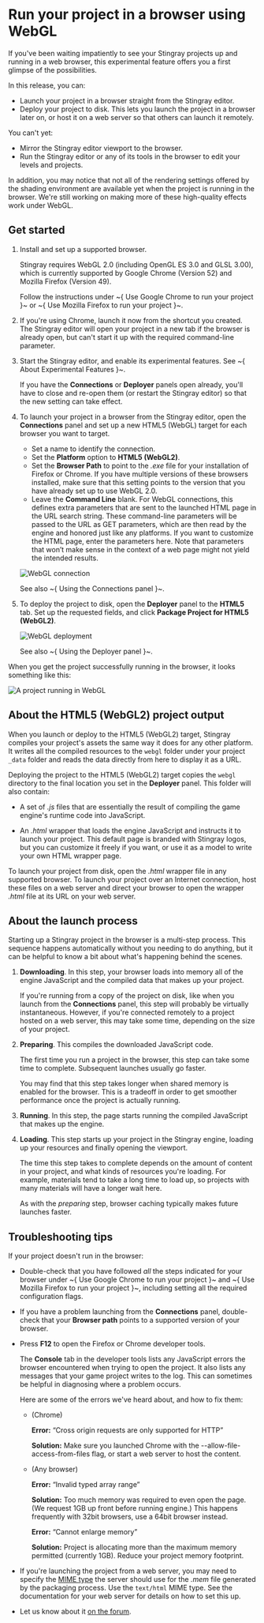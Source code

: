 # Run your project in a browser using WebGL

If you've been waiting impatiently to see your Stingray projects up and running in a web browser, this experimental feature offers you a first glimpse of the possibilities.

In this release, you can:

-	Launch your project in a browser straight from the Stingray editor.
-	Deploy your project to disk. This lets you launch the project in a browser later on, or host it on a web server so that others can launch it remotely.

You can't yet:

-	Mirror the Stingray editor viewport to the browser.
-	Run the Stingray editor or any of its tools in the browser to edit your levels and projects.

In addition, you may notice that not all of the rendering settings offered by the shading environment are available yet when the project is running in the browser. We're still working on making more of these high-quality effects work under WebGL.

## Get started

1.	Install and set up a supported browser.

	Stingray requires WebGL 2.0 (including OpenGL ES 3.0 and GLSL 3.00), which is currently supported by Google Chrome (Version 52) and Mozilla Firefox (Version 49).

	Follow the instructions under ~{ Use Google Chrome to run your project }~ or ~{ Use Mozilla Firefox to run your project }~.

1.	If you're using Chrome, launch it now from the shortcut you created. The Stingray editor will open your project in a new tab if the browser is already open, but can't start it up with the required command-line parameter.

1.	Start the Stingray editor, and enable its experimental features. See ~{ About Experimental Features }~.

	If you have the **Connections** or **Deployer** panels open already, you'll have to close and re-open them (or restart the Stingray editor) so that the new setting can take effect.

1.	To launch your project in a browser from the Stingray editor, open the **Connections** panel and set up a new HTML5 (WebGL) target for each browser you want to target.

	-	Set a name to identify the connection.
	-	Set the **Platform** option to **HTML5 (WebGL2)**.
	-	Set the **Browser Path** to point to the *.exe* file for your installation of Firefox or Chrome. If you have multiple versions of these browsers installed, make sure that this setting points to the version that you have already set up to use WebGL 2.0.
	-	Leave the **Command Line** blank. For WebGL connections, this defines extra parameters that are sent to the launched HTML page in the URL search string. These command-line parameters will be passed to the URL as GET parameters, which are then read by the engine and honored just like any platforms. If you want to customize the HTML page, enter the parameters here. Note that parameters that won’t make sense in the context of a web page might not yield the intended results.

	![WebGL connection](../images/experimental_webgl_connection.png)

	See also ~{ Using the Connections panel }~.

1.	To deploy the project to disk, open the **Deployer** panel to the **HTML5** tab. Set up the requested fields, and click **Package Project for HTML5 (WebGL2)**.

	![WebGL deployment](../images/experimental_webgl_deployer.png)

	See also ~{ Using the Deployer panel }~.

When you get the project successfully running in the browser, it looks something like this:

![A project running in WebGL](../images/experimental_webgl_running.jpg)

## About the HTML5 (WebGL2) project output

When you launch or deploy to the HTML5 (WebGL2) target, Stingray compiles your project's assets the same way it does for any other platform. It writes all the compiled resources to the `webgl` folder under your project `_data` folder and reads the data directly from here to display it as a URL.

Deploying the project to the HTML5 (WebGL2) target copies the `webgl` directory to the final location you set in the **Deployer** panel.  This folder will also contain:

-	A set of *.js* files that are essentially the result of compiling the game engine's runtime code into JavaScript.

-	An *.html* wrapper that loads the engine JavaScript and instructs it to launch your project. This default page is branded with Stingray logos, but you can customize it freely if you want, or use it as a model to write your own HTML wrapper page.

To launch your project from disk, open the *.html* wrapper file in any supported browser. To launch your project over an Internet connection, host these files on a web server and direct your browser to open the wrapper *.html* file at its URL on your web server.

## About the launch process

Starting up a Stingray project in the browser is a multi-step process. This sequence happens automatically without you needing to do anything, but it can be helpful to know a bit about what's happening behind the scenes.

1.	**Downloading**. In this step, your browser loads into memory all of the engine JavaScript and the compiled data that makes up your project.

	If you're running from a copy of the project on disk, like when you launch from the **Connections** panel, this step will probably be virtually instantaneous. However, if you're connected remotely to a project hosted on a web server, this may take some time, depending on the size of your project.

1.	**Preparing**. This compiles the downloaded JavaScript code.

	The first time you run a project in the browser, this step can take some time to complete. Subsequent launches usually go faster.

	You may find that this step takes longer when shared memory is enabled for the browser. This is a tradeoff in order to get smoother performance once the project is actually running.

1.	**Running**. In this step, the page starts running the compiled JavaScript that makes up the engine.

1.	**Loading**. This step starts up your project in the Stingray engine, loading up your resources and finally opening the viewport.

	The time this step takes to complete depends on the amount of content in your project, and what kinds of resources you're loading. For example, materials tend to take a long time to load up, so projects with many materials will have a longer wait here.

	As with the *preparing* step, browser caching typically makes future launches faster.

## Troubleshooting tips

If your project doesn't run in the browser:

-	Double-check that you have followed *all* the steps indicated for your browser under ~{ Use Google Chrome to run your project }~ and ~{ Use Mozilla Firefox to run your project }~, including setting all the required configuration flags.

-	If you have a problem launching from the **Connections** panel, double-check that your **Browser path** points to a supported version of your browser.

-	Press **F12** to open the Firefox or Chrome developer tools.

	The **Console** tab in the developer tools lists any JavaScript errors the browser encountered when trying to open the project. It also lists any messages that your game project writes to the log. This can sometimes be helpful in diagnosing where a problem occurs.

	Here are some of the errors we've heard about, and how to fix them:

	- (Chrome)

		**Error:** “Cross origin requests are only supported for HTTP”

		**Solution:** Make sure you launched Chrome with the --allow-file-access-from-files flag, or start a web server to host the content.

	- (Any browser)

		**Error:** “Invalid typed array range”

		**Solution:** Too much memory was required to even open the page. (We request 1GB up front before running engine.) This happens frequently with 32bit browsers, use a 64bit browser instead.

		**Error:** “Cannot enlarge memory”

		**Solution:** Project is allocating more than the maximum memory permitted (currently 1GB). Reduce your project memory footprint.

-	If you're launching the project from a web server, you may need to specify the [MIME type](https://developer.mozilla.org/en-US/docs/Web/HTTP/Basics_of_HTTP/MIME_types) the server should use for the *.mem* file generated by the packaging process. Use the `text/html` MIME type. See the documentation for your web server for details on how to set this up.

-	Let us know about it [on the forum](http://www.autodesk.com/stingray-forums).
